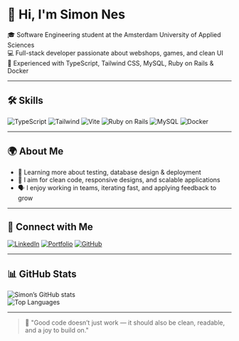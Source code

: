 # 👋 Hi, I'm Simon Nes

🎓 Software Engineering student at the Amsterdam University of Applied Sciences  
💻 Full-stack developer passionate about webshops, games, and clean UI  
🧠 Experienced with TypeScript, Tailwind CSS, MySQL, Ruby on Rails & Docker  

---

## 🛠️ Skills

![TypeScript](https://img.shields.io/badge/-TypeScript-3178C6?logo=typescript&logoColor=white&style=flat)
![Tailwind](https://img.shields.io/badge/-TailwindCSS-38B2AC?logo=tailwindcss&logoColor=white&style=flat)
![Vite](https://img.shields.io/badge/-Vite-646CFF?logo=vite&logoColor=white&style=flat)
![Ruby on Rails](https://img.shields.io/badge/-Ruby_on_Rails-CC0000?logo=ruby-on-rails&logoColor=white&style=flat)
![MySQL](https://img.shields.io/badge/-MySQL-4479A1?logo=mysql&logoColor=white&style=flat)
![Docker](https://img.shields.io/badge/-Docker-2496ED?logo=docker&logoColor=white&style=flat)

---

## 🌍 About Me
 
- 🧪 Learning more about testing, database design & deployment  
- 🚀 I aim for clean code, responsive designs, and scalable applications  
- 🗣️ I enjoy working in teams, iterating fast, and applying feedback to grow

---

## 🔗 Connect with Me

[![LinkedIn]([https://img.shields.io/badge/-LinkedIn-0A66C2?logo=linkedin&logoColor=white)](https://www.linkedin.com/in/your-link](https://www.linkedin.com/in/simonnes/))
[![Portfolio](https://img.shields.io/badge/-Portfolio-000?logo=vercel&logoColor=white)](https://simon-nes.dev)
[![GitHub](https://img.shields.io/badge/-GitHub-181717?logo=github&logoColor=white)](https://github.com/simonnes112)

---

## 📊 GitHub Stats

![Simon’s GitHub stats](https://github-readme-stats.vercel.app/api?username=simonnes&show_icons=true&theme=github_dark&count_private=true)  
![Top Languages](https://github-readme-stats.vercel.app/api/top-langs/?username=simonnes&layout=compact&theme=github_dark)

---

> 💬 "Good code doesn’t just work — it should also be clean, readable, and a joy to build on."
